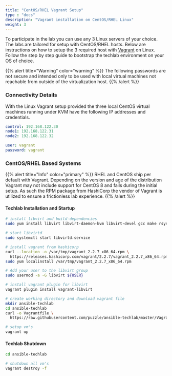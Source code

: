 ```yaml
---
title: "CentOS/RHEL Vagrant Setup"
type : "docs"
description: "Vagrant installation on CentOS/RHEL Linux"
weight: 3
---
```


To participate in the lab you can use any 3 Linux servers
of your choice.  The labs are tailored for setup with
CentOS/RHEL hosts. Below are instructions on how to setup
the 3 required host with [Vagrant][vagrant] on Linux.
Follow the step by step guide to bootstrap the techlab
environment on your OS of choice.

{{% alert title="Warning" color="warning" %}}
The following passwords are not secure and intended only to
be used with local virtual machines not reachable from outside
of the virtualization host.
{{% /alert %}}

### Connectivity Details

With the Linux Vagrant setup provided the three local
CentOS virtual machines running under KVM have the
following IP addresses and credentials.

```yaml
control: 192.168.122.30
node1: 192.168.122.31
node2: 192.168.122.32

user: vagrant
password: vagrant
```

### CentOS/RHEL Based Systems

{{% alert title="Info" color="primary" %}}
RHEL and CentOS ship per default with Vagrant.
Depending on the version and age of the distribution
Vagrant may not include support for CentOS 8 and fails
during the initial setup. As such the RPM package
from HashiCorp the vendor of Vagrant is utilized to
ensure a frictionless lab experience.
{{% /alert %}}

#### Techlab Installation and Startup

```bash
# install libvirt and build-dependencies
sudo yum install libvirt libvirt-daemon-kvm libvirt-devel gcc make rsync

# start libvirtd
sudo systemctl start libvirtd.service

# install vagrant from hashicorp
curl --location -o /var/tmp/vagrant_2.2.7_x86_64.rpm \
  https://releases.hashicorp.com/vagrant/2.2.7/vagrant_2.2.7_x86_64.rpm
sudo yum localinstall /var/tmp/vagrant_2.2.7_x86_64.rpm

# Add your user to the libvirt group
sudo usermod -a -G libvirt ${USER}

# install vagrant plugin for libvirt
vagrant plugin install vagrant-libvirt

# create working directory and download vagrant file
mkdir ansible-techlab
cd ansible-techlab
curl -o Vagrantfile \
  https://raw.githubusercontent.com/puzzle/ansible-techlab/master/Vagrantfile

# setup vm's
vagrant up
```

#### Techlab Shutdown

```bash
cd ansible-techlab

# shutdown all vm's
vagrant destroy -f
```

[vagrant]: https://www.vagrantup.com/
